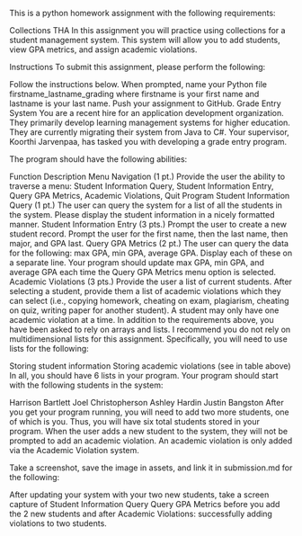 This is a python homework assignment with the following requirements:

Collections THA
In this assignment you will practice using collections for a student management system. This system will allow you to add students, view GPA metrics, and assign academic violations.

Instructions
To submit this assignment, please perform the following:

Follow the instructions below.
When prompted, name your Python file firstname_lastname_grading where firstname is your first name and lastname is your last name.
Push your assignment to GitHub.
Grade Entry System
You are a recent hire for an application development organization. They primarily develop learning management systems for higher education. They are currently migrating their system from Java to C#. Your supervisor, Koorthi Jarvenpaa, has tasked you with developing a grade entry program.

The program should have the following abilities:

Function	Description
Menu Navigation (1 pt.)	Provide the user the ability to traverse a menu: Student Information Query, Student Information Entry, Query GPA Metrics, Academic Violations, Quit Program
Student Information Query (1 pt.)	The user can query the system for a list of all the students in the system. Please display the student information in a nicely formatted manner.
Student Information Entry (3 pts.)	Prompt the user to create a new student record. Prompt the user for the first name, then the last name, then major, and GPA last.
Query GPA Metrics (2 pt.)	The user can query the data for the following: max GPA, min GPA, average GPA. Display each of these on a separate line. Your program should update max GPA, min GPA, and average GPA each time the Query GPA Metrics menu option is selected.
Academic Violations (3 pts.)	Provide the user a list of current students. After selecting a student, provide them a list of academic violations which they can select (i.e., copying homework, cheating on exam, plagiarism, cheating on quiz, writing paper for another student). A student may only have one academic violation at a time.
In addition to the requirements above, you have been asked to rely on arrays and lists. I recommend you do not rely on multidimensional lists for this assignment. Specifically, you will need to use lists for the following:

Storing student information
Storing academic violations (see in table above)
In all, you should have 6 lists in your program. Your program should start with the following students in the system:

Harrison Bartlett
Joel Christopherson
Ashley Hardin
Justin Bangston
After you get your program running, you will need to add two more students, one of which is you. Thus, you will have six total students stored in your program. When the user adds a new student to the system, they will not be prompted to add an academic violation. An academic violation is only added via the Academic Violation system.

Take a screenshot, save the image in assets, and link it in submission.md for the following:

After updating your system with your two new students, take a screen capture of Student Information Query
Query GPA Metrics before you add the 2 new students and after
Academic Violations: successfully adding violations to two students.
